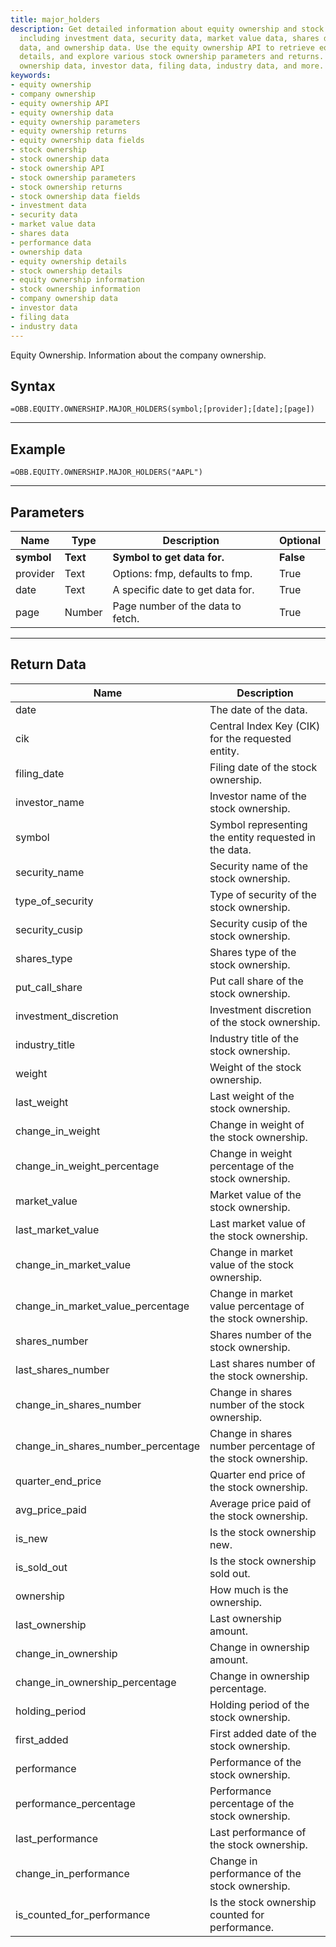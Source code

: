```yaml
---
title: major_holders
description: Get detailed information about equity ownership and stock ownership,
  including investment data, security data, market value data, shares data, performance
  data, and ownership data. Use the equity ownership API to retrieve equity ownership
  details, and explore various stock ownership parameters and returns. Access company
  ownership data, investor data, filing data, industry data, and more.
keywords: 
- equity ownership
- company ownership
- equity ownership API
- equity ownership data
- equity ownership parameters
- equity ownership returns
- equity ownership data fields
- stock ownership
- stock ownership data
- stock ownership API
- stock ownership parameters
- stock ownership returns
- stock ownership data fields
- investment data
- security data
- market value data
- shares data
- performance data
- ownership data
- equity ownership details
- stock ownership details
- equity ownership information
- stock ownership information
- company ownership data
- investor data
- filing data
- industry data
---
```


<!-- markdownlint-disable MD041 -->

Equity Ownership. Information about the company ownership.

## Syntax

```excel wordwrap
=OBB.EQUITY.OWNERSHIP.MAJOR_HOLDERS(symbol;[provider];[date];[page])
```

---

## Example

```excel wordwrap
=OBB.EQUITY.OWNERSHIP.MAJOR_HOLDERS("AAPL")
```

---

## Parameters

| Name | Type | Description | Optional |
| ---- | ---- | ----------- | -------- |
| **symbol** | **Text** | **Symbol to get data for.** | **False** |
| provider | Text | Options: fmp, defaults to fmp. | True |
| date | Text | A specific date to get data for. | True |
| page | Number | Page number of the data to fetch. | True |

---

## Return Data

| Name | Description |
| ---- | ----------- |
| date | The date of the data.  |
| cik | Central Index Key (CIK) for the requested entity.  |
| filing_date | Filing date of the stock ownership.  |
| investor_name | Investor name of the stock ownership.  |
| symbol | Symbol representing the entity requested in the data.  |
| security_name | Security name of the stock ownership.  |
| type_of_security | Type of security of the stock ownership.  |
| security_cusip | Security cusip of the stock ownership.  |
| shares_type | Shares type of the stock ownership.  |
| put_call_share | Put call share of the stock ownership.  |
| investment_discretion | Investment discretion of the stock ownership.  |
| industry_title | Industry title of the stock ownership.  |
| weight | Weight of the stock ownership.  |
| last_weight | Last weight of the stock ownership.  |
| change_in_weight | Change in weight of the stock ownership.  |
| change_in_weight_percentage | Change in weight percentage of the stock ownership.  |
| market_value | Market value of the stock ownership.  |
| last_market_value | Last market value of the stock ownership.  |
| change_in_market_value | Change in market value of the stock ownership.  |
| change_in_market_value_percentage | Change in market value percentage of the stock ownership.  |
| shares_number | Shares number of the stock ownership.  |
| last_shares_number | Last shares number of the stock ownership.  |
| change_in_shares_number | Change in shares number of the stock ownership.  |
| change_in_shares_number_percentage | Change in shares number percentage of the stock ownership.  |
| quarter_end_price | Quarter end price of the stock ownership.  |
| avg_price_paid | Average price paid of the stock ownership.  |
| is_new | Is the stock ownership new.  |
| is_sold_out | Is the stock ownership sold out.  |
| ownership | How much is the ownership.  |
| last_ownership | Last ownership amount.  |
| change_in_ownership | Change in ownership amount.  |
| change_in_ownership_percentage | Change in ownership percentage.  |
| holding_period | Holding period of the stock ownership.  |
| first_added | First added date of the stock ownership.  |
| performance | Performance of the stock ownership.  |
| performance_percentage | Performance percentage of the stock ownership.  |
| last_performance | Last performance of the stock ownership.  |
| change_in_performance | Change in performance of the stock ownership.  |
| is_counted_for_performance | Is the stock ownership counted for performance.  |
